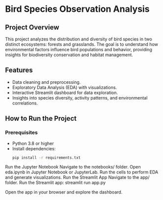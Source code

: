 # Bird Species Observation Analysis

## Project Overview
This project analyzes the distribution and diversity of bird species in two distinct ecosystems: forests and grasslands. The goal is to understand how environmental factors influence bird populations and behavior, providing insights for biodiversity conservation and habitat management.

## Features
- Data cleaning and preprocessing.
- Exploratory Data Analysis (EDA) with visualizations.
- Interactive Streamlit dashboard for data exploration.
- Insights into species diversity, activity patterns, and environmental correlations.


## How to Run the Project

### Prerequisites
- Python 3.8 or higher
- Install dependencies:
  ```bash
  pip install -r requirements.txt
Run the Jupyter Notebook
Navigate to the notebooks/ folder.
Open eda.ipynb in Jupyter Notebook or JupyterLab.
Run the cells to perform EDA and generate visualizations.
Run the Streamlit App
Navigate to the app/ folder.
Run the Streamlit app:
streamlit run app.py

Open the app in your browser and explore the dashboard.